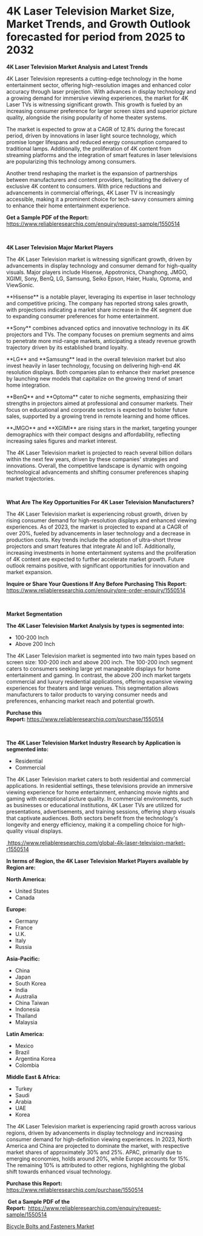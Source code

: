 <p><h1>4K Laser Television Market Size, Market Trends, and Growth Outlook forecasted for period from 2025 to 2032</h1></p><p><strong>4K Laser Television Market Analysis and Latest Trends</strong></p>
<p><p>4K Laser Television represents a cutting-edge technology in the home entertainment sector, offering high-resolution images and enhanced color accuracy through laser projection. With advances in display technology and a growing demand for immersive viewing experiences, the market for 4K Laser TVs is witnessing significant growth. This growth is fueled by an increasing consumer preference for larger screen sizes and superior picture quality, alongside the rising popularity of home theater systems.</p><p>The market is expected to grow at a CAGR of 12.8% during the forecast period, driven by innovations in laser light source technology, which promise longer lifespans and reduced energy consumption compared to traditional lamps. Additionally, the proliferation of 4K content from streaming platforms and the integration of smart features in laser televisions are popularizing this technology among consumers.</p><p>Another trend reshaping the market is the expansion of partnerships between manufacturers and content providers, facilitating the delivery of exclusive 4K content to consumers. With price reductions and advancements in commercial offerings, 4K Laser TV is increasingly accessible, making it a prominent choice for tech-savvy consumers aiming to enhance their home entertainment experience.</p></p>
<p><strong>Get a Sample PDF of the Report:&nbsp;</strong> <a href="https://www.reliableresearchiq.com/enquiry/request-sample/1550514?utm_campaign=3099&utm_medium=2&utm_source=Github&utm_content=ia&utm_term=05042025&utm_id=4k-laser-television">https://www.reliableresearchiq.com/enquiry/request-sample/1550514</a></p>
<p>&nbsp;</p>
<p><strong>4K Laser Television Major Market Players</strong></p>
<p><p>The 4K Laser Television market is witnessing significant growth, driven by advancements in display technology and consumer demand for high-quality visuals. Major players include Hisense, Appotronics, Changhong, JMGO, XGIMI, Sony, BenQ, LG, Samsung, Seiko Epson, Haier, Hualu, Optoma, and ViewSonic.</p><p>**Hisense** is a notable player, leveraging its expertise in laser technology and competitive pricing. The company has reported strong sales growth, with projections indicating a market share increase in the 4K segment due to expanding consumer preferences for home entertainment.</p><p>**Sony** combines advanced optics and innovative technology in its 4K projectors and TVs. The company focuses on premium segments and aims to penetrate more mid-range markets, anticipating a steady revenue growth trajectory driven by its established brand loyalty.</p><p>**LG** and **Samsung** lead in the overall television market but also invest heavily in laser technology, focusing on delivering high-end 4K resolution displays. Both companies plan to enhance their market presence by launching new models that capitalize on the growing trend of smart home integration.</p><p>**BenQ** and **Optoma** cater to niche segments, emphasizing their strengths in projectors aimed at professional and consumer markets. Their focus on educational and corporate sectors is expected to bolster future sales, supported by a growing trend in remote learning and home offices.</p><p>**JMGO** and **XGIMI** are rising stars in the market, targeting younger demographics with their compact designs and affordability, reflecting increasing sales figures and market interest.</p><p>The 4K Laser Television market is projected to reach several billion dollars within the next few years, driven by these companies' strategies and innovations. Overall, the competitive landscape is dynamic with ongoing technological advancements and shifting consumer preferences shaping market trajectories.</p></p>
<p>&nbsp;</p>
<p><strong>What Are The Key Opportunities For 4K Laser Television Manufacturers?</strong></p>
<p><p>The 4K Laser Television market is experiencing robust growth, driven by rising consumer demand for high-resolution displays and enhanced viewing experiences. As of 2023, the market is projected to expand at a CAGR of over 20%, fueled by advancements in laser technology and a decrease in production costs. Key trends include the adoption of ultra-short throw projectors and smart features that integrate AI and IoT. Additionally, increasing investments in home entertainment systems and the proliferation of 4K content are expected to further accelerate market growth. Future outlook remains positive, with significant opportunities for innovation and market expansion.</p></p>
<p><strong>Inquire or Share Your Questions If Any Before Purchasing This Report:</strong> <a href="https://www.reliableresearchiq.com/enquiry/pre-order-enquiry/1550514?utm_campaign=3099&utm_medium=2&utm_source=Github&utm_content=ia&utm_term=05042025&utm_id=4k-laser-television">https://www.reliableresearchiq.com/enquiry/pre-order-enquiry/1550514</a></p>
<p>&nbsp;</p>
<p><strong>Market Segmentation</strong></p>
<p><strong>The 4K Laser Television Market Analysis by types is segmented into:</strong></p>
<p><ul><li>100-200 Inch</li><li>Above 200 Inch</li></ul></p>
<p><p>The 4K Laser Television market is segmented into two main types based on screen size: 100-200 inch and above 200 inch. The 100-200 inch segment caters to consumers seeking large yet manageable displays for home entertainment and gaming. In contrast, the above 200 inch market targets commercial and luxury residential applications, offering expansive viewing experiences for theaters and large venues. This segmentation allows manufacturers to tailor products to varying consumer needs and preferences, enhancing market reach and potential growth.</p></p>
<p><strong>Purchase this Report:&nbsp;</strong><a href="https://www.reliableresearchiq.com/purchase/1550514?utm_campaign=3099&utm_medium=2&utm_source=Github&utm_content=ia&utm_term=05042025&utm_id=4k-laser-television">https://www.reliableresearchiq.com/purchase/1550514</a></p>
<p>&nbsp;</p>
<p><strong>The 4K Laser Television Market Industry Research by Application is segmented into:</strong></p>
<p><ul><li>Residential</li><li>Commercial</li></ul></p>
<p><p>The 4K Laser Television market caters to both residential and commercial applications. In residential settings, these televisions provide an immersive viewing experience for home entertainment, enhancing movie nights and gaming with exceptional picture quality. In commercial environments, such as businesses or educational institutions, 4K Laser TVs are utilized for presentations, advertisements, and training sessions, offering sharp visuals that captivate audiences. Both sectors benefit from the technology's longevity and energy efficiency, making it a compelling choice for high-quality visual displays.</p></p>
<p><a href="https://www.reliableresearchiq.com/global-4k-laser-television-market-r1550514?utm_campaign=3099&utm_medium=2&utm_source=Github&utm_content=ia&utm_term=05042025&utm_id=4k-laser-television">&nbsp;https://www.reliableresearchiq.com/global-4k-laser-television-market-r1550514</a></p>
<p><strong>In terms of Region, the 4K Laser Television Market Players available by Region are:</strong></p>
<p>
    <p> <strong> North America: </strong>
        <ul>
            <li>United States</li>
            <li>Canada</li>
        </ul>
        </p> 
    <p> <strong> Europe: </strong>
        <ul>
            <li>Germany</li>
            <li>France</li>
            <li>U.K.</li>
            <li>Italy</li>
            <li>Russia</li>
        </ul>
        </p> 
    <p> <strong> Asia-Pacific: </strong>
        <ul>
            <li>China</li>
            <li>Japan</li>
            <li>South Korea</li>
            <li>India</li>
            <li>Australia</li>
            <li>China Taiwan</li>
            <li>Indonesia</li>
            <li>Thailand</li>
            <li>Malaysia</li>
        </ul>
        </p> 
    <p> <strong> Latin America: </strong>
        <ul>
            <li>Mexico</li>
            <li>Brazil</li>
            <li>Argentina Korea</li>
            <li>Colombia</li>
        </ul>
        </p> 
    <p> <strong> Middle East & Africa: </strong>
        <ul>
            <li>Turkey</li>
            <li>Saudi</li>
            <li>Arabia</li>
            <li>UAE</li>
            <li>Korea</li>
        </ul>
    </p>
    </p>
<p><p>The 4K Laser Television market is experiencing rapid growth across various regions, driven by advancements in display technology and increasing consumer demand for high-definition viewing experiences. In 2023, North America and China are projected to dominate the market, with respective market shares of approximately 30% and 25%. APAC, primarily due to emerging economies, holds around 20%, while Europe accounts for 15%. The remaining 10% is attributed to other regions, highlighting the global shift towards enhanced visual technology.</p></p>
<p><strong>Purchase this Report: </strong><a href="https://www.reliableresearchiq.com/purchase/1550514?utm_campaign=3099&utm_medium=2&utm_source=Github&utm_content=ia&utm_term=05042025&utm_id=4k-laser-television">https://www.reliableresearchiq.com/purchase/1550514</a></p>
<p>&nbsp;<strong>Get a Sample PDF of the Report:&nbsp;&nbsp;</strong><a href="https://www.reliableresearchiq.com/enquiry/request-sample/1550514?utm_campaign=3099&utm_medium=2&utm_source=Github&utm_content=ia&utm_term=05042025&utm_id=4k-laser-television">https://www.reliableresearchiq.com/enquiry/request-sample/1550514</a></p>
<p><strong></strong></p>
<p><p><a href="https://github.com/saeiddaemo/Market-Research-Report-List-1/blob/main/bicycle-bolts-and-fasteners-market.md?utm_campaign=3099&utm_medium=2&utm_source=Github&utm_content=ia&utm_term=05042025&utm_id=4k-laser-television">Bicycle Bolts and Fasteners Market</a></p></p>